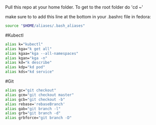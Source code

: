 Pull this repo at your home folder. To get to the root folder do 'cd ~'

make sure to to add this line at the bottom in your .bashrc file in fedora:
```bash
source "$HOME/aliases/.bash_aliases"
```

#Kubectl
```bash
alias k="kubectl"
alias kga="k get all"
alias kgaa="kga --all-namespaces"
alias kgan="kga -n"
alias kd="k describe"
alias kdp="kd pod"
alias kds="kd service"
```



#Git
```bash
alias gc="git checkout"
alias gcm="git checkout master"
alias gcb="git checkout -b"
alias rebase='rebaseBranch'
alias gab="git branch -l"
alias grb="git branch -d"
alias grbforce="git branch -D"
```
